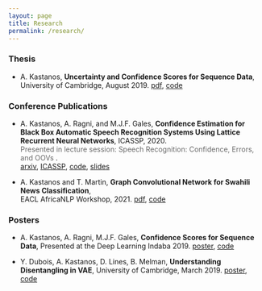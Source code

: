 ```yaml
---
layout: page
title: Research
permalink: /research/
---
```


### Thesis
* A. Kastanos, **Uncertainty and Confidence Scores for Sequence Data**, University of Cambridge, August 2019. [pdf](/PDFs/thesis/Uncertainty_and_Confidence_Scores_in_Sequence_Data.pdf), [code](https://github.com/alecokas/BiLatticeRNN-Confidence)

### Conference Publications
* A. Kastanos, A. Ragni, and M.J.F. Gales, **Confidence Estimation for Black Box Automatic Speech Recognition Systems Using Lattice Recurrent Neural Networks**, ICASSP, 2020.    
<span style="color:dimgrey">Presented in lecture session: Speech Recognition: Confidence, Errors, and OOVs </span>.   
[arxiv](https://arxiv.org/pdf/1910.11933.pdf), [ICASSP](https://ieeexplore.ieee.org/document/9053264), [code](https://github.com/alecokas/BiLatticeRNN-Confidence), [slides](/PDFs/slides/Black-Box-ASR-ICASSP-2020.pdf)

* A. Kastanos and T. Martin, **Graph Convolutional Network for Swahili News Classification**, <br /> EACL AfricaNLP Workshop, 2021. [pdf](), [code](https://github.com/alecokas/)


### Posters
* A. Kastanos, A. Ragni, M.J.F. Gales, **Confidence Scores for Sequence Data**, Presented at the Deep Learning Indaba 2019. [poster](/PDFs/posters/Deep_Learning_Indaba_2019.pdf), [code](https://github.com/alecokas/BiLatticeRNN-Confidence)

* Y. Dubois, A. Kastanos, D. Lines, B. Melman, **Understanding Disentangling in VAE**, University of Cambridge, March 2019. [poster](/PDFs/posters/Understanding_Disentangling_in_VAE.pdf), [code](https://github.com/YannDubs/disentangling-vae)
